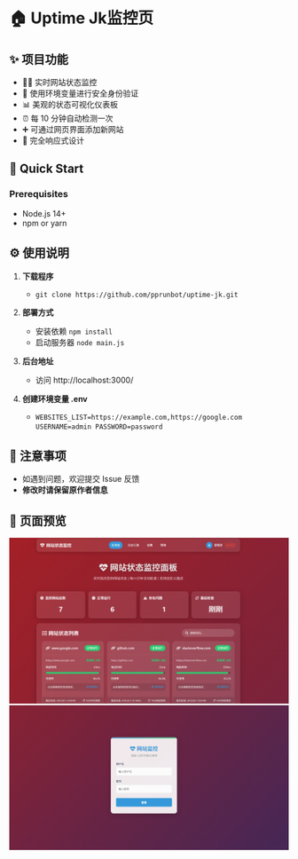 # 🏠 Uptime Jk监控页

## ✨ 项目功能

- 🕵️‍♂️ 实时网站状态监控  
- 🔐 使用环境变量进行安全身份验证  
- 📊 美观的状态可视化仪表板  
- ⏰ 每 10 分钟自动检测一次  
- ➕ 可通过网页界面添加新网站  
- 📱 完全响应式设计

## 🚀 Quick Start

### Prerequisites
- Node.js 14+
- npm or yarn

## ⚙️ 使用说明

1. **下载程序**
    -  `git clone https://github.com/pprunbot/uptime-jk.git` 

2. **部署方式**
    - 安装依赖 `npm install`
    - 启动服务器 `node main.js`

3. **后台地址**
    - 访问 http://localhost:3000/

4. **创建环境变量 .env**
     - `WEBSITES_LIST=https://example.com,https://google.com
USERNAME=admin
PASSWORD=password` 

## 📝 注意事项
- 如遇到问题，欢迎提交 Issue 反馈
- **修改时请保留原作者信息**

## 📸 页面预览
![主页截图](https://raw.githubusercontent.com/pprunbot/TU/refs/heads/main/1-8-2025_23593.jpeg)
![登录截图](https://raw.githubusercontent.com/pprunbot/TU/refs/heads/main/2-8-2025_003.jpeg)
